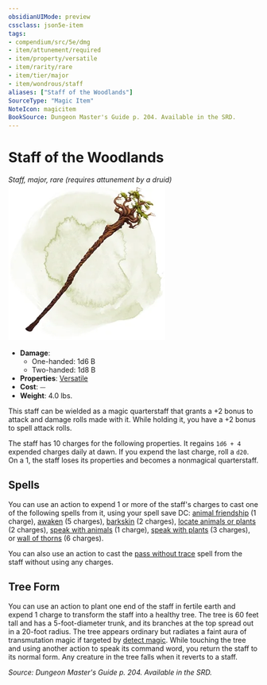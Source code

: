 ```yaml
---
obsidianUIMode: preview
cssclass: json5e-item
tags:
- compendium/src/5e/dmg
- item/attunement/required
- item/property/versatile
- item/rarity/rare
- item/tier/major
- item/wondrous/staff
aliases: ["Staff of the Woodlands"]
SourceType: "Magic Item"
NoteIcon: magicitem
BookSource: Dungeon Master's Guide p. 204. Available in the SRD.
---
```

# Staff of the Woodlands
*Staff, major, rare (requires attunement by a druid)*  
![](/3-Mechanics/CLI/items/img/staff-of-the-woodlands.webp#right)  

- **Damage**:
  - One-handed: 1d6 B
  - Two-handed: 1d8 B
- **Properties**: [Versatile](/3-Mechanics/CLI/rules/item-properties.md#Versatile)
- **Cost**: ⏤
- **Weight**: 4.0 lbs.

This staff can be wielded as a magic quarterstaff that grants a +2 bonus to attack and damage rolls made with it. While holding it, you have a +2 bonus to spell attack rolls.

The staff has 10 charges for the following properties. It regains `1d6 + 4` expended charges daily at dawn. If you expend the last charge, roll a `d20`. On a 1, the staff loses its properties and becomes a nonmagical quarterstaff.

## Spells

You can use an action to expend 1 or more of the staff's charges to cast one of the following spells from it, using your spell save DC: [animal friendship](/3-Mechanics/CLI/spells/animal-friendship.md) (1 charge), [awaken](/3-Mechanics/CLI/spells/awaken.md) (5 charges), [barkskin](/3-Mechanics/CLI/spells/barkskin.md) (2 charges), [locate animals or plants](/3-Mechanics/CLI/spells/locate-animals-or-plants.md) (2 charges), [speak with animals](/3-Mechanics/CLI/spells/speak-with-animals.md) (1 charge), [speak with plants](/3-Mechanics/CLI/spells/speak-with-plants.md) (3 charges), or [wall of thorns](/3-Mechanics/CLI/spells/wall-of-thorns.md) (6 charges).

You can also use an action to cast the [pass without trace](/3-Mechanics/CLI/spells/pass-without-trace.md) spell from the staff without using any charges.

## Tree Form

You can use an action to plant one end of the staff in fertile earth and expend 1 charge to transform the staff into a healthy tree. The tree is 60 feet tall and has a 5-foot-diameter trunk, and its branches at the top spread out in a 20-foot radius. The tree appears ordinary but radiates a faint aura of transmutation magic if targeted by [detect magic](/3-Mechanics/CLI/spells/detect-magic.md). While touching the tree and using another action to speak its command word, you return the staff to its normal form. Any creature in the tree falls when it reverts to a staff.

*Source: Dungeon Master's Guide p. 204. Available in the SRD.*